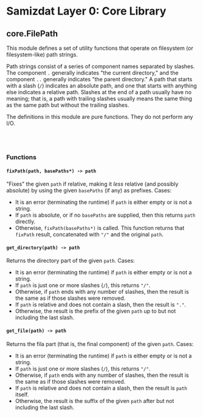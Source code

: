 Samizdat Layer 0: Core Library
==============================

core.FilePath
-------------

This module defines a set of utility functions that operate on filesystem
(or filesystem-like) path strings.

Path strings consist of a series of component names separated by slashes.
The component `.` generally indicates "the current directory," and the
component `..` generally indicates "the parent directory." A path that starts
with a slash (`/`) indicates an absolute path, and one that starts with
anything else indicates a relative path. Slashes at the end of a path
usually have no meaning; that is, a path with trailing slashes usually means
the same thing as the same path but without the trailing slashes.

The definitions in this module are pure functions. They do not perform any
I/O.


<br><br>
### Functions

#### `fixPath(path, basePaths*) -> path`

"Fixes" the given `path` if relative, making it *less* relative (and possibly
absolute) by using the given `basePaths` (if any) as prefixes. Cases:

* It is an error (terminating the runtime) if `path` is either empty or is
  not a string.
* If `path` is absolute, or if no `basePaths` are supplied, then this returns
  `path` directly.
* Otherwise, `fixPath(basePaths*)` is called. This function returns that
  `fixPath` result, concatenated with `"/"` and the original `path`.

#### `get_directory(path) -> path`

Returns the directory part of the given `path`. Cases:

* It is an error (terminating the runtime) if `path` is either empty or is
  not a string.
* If `path` is just one or more slashes (`/`), this returns `"/"`.
* Otherwise, if `path` ends with any number of slashes, then the result
  is the same as if those slashes were removed.
* If `path` is relative and does not contain a slash, then the result is
  `"."`.
* Otherwise, the result is the prefix of the given `path` up to but not
  including the last slash.

#### `get_file(path) -> path`

Returns the fila part (that is, the final component) of the given `path`.
Cases:

* It is an error (terminating the runtime) if `path` is either empty or is
  not a string.
* If `path` is just one or more slashes (`/`), this returns `"/"`.
* Otherwise, if `path` ends with any number of slashes, then the result
  is the same as if those slashes were removed.
* If `path` is relative and does not contain a slash, then the result is
  `path` itself.
* Otherwise, the result is the suffix of the given `path` after but not
  including the last slash.
